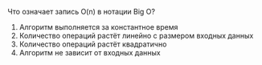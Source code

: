Что означает запись O(n) в нотации Big O?
1. Алгоритм выполняется за константное время
2. Количество операций растёт линейно с размером входных данных
3. Количество операций растёт квадратично
4. Алгоритм не зависит от входных данных